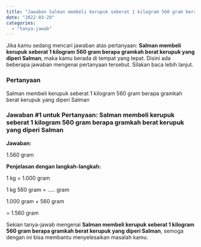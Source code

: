 ```yaml
---
title: "Jawaban Salman membeli kerupuk seberat 1 kilogram 560 gram berapa gramkah berat kerupuk yang diperi Salman"
date: "2022-03-29"
categories: 
  - "tanya-jawab"
---
```


Jika kamu sedang mencari jawaban atas pertanyaan: **Salman membeli kerupuk seberat 1 kilogram 560 gram berapa gramkah berat kerupuk yang diperi Salman**, maka kamu berada di tempat yang tepat. Disini ada beberapa jawaban mengenai pertanyaan tersebut. Silakan baca lebih lanjut.

### Pertanyaan

Salman membeli kerupuk seberat 1 kilogram 560 gram berapa gramkah berat kerupuk yang diperi Salman

### Jawaban #1 untuk Pertanyaan: Salman membeli kerupuk seberat 1 kilogram 560 gram berapa gramkah berat kerupuk yang diperi Salman

**Jawaban:**

1.560 gram

**Penjelasan dengan langkah-langkah:**

1 kg = 1.000 gram

1 kg 560 gram = ..... gram

1.000 gram + 560 gram

\= 1.560 gram

Sekian tanya-jawab mengenai **Salman membeli kerupuk seberat 1 kilogram 560 gram berapa gramkah berat kerupuk yang diperi Salman**, semoga dengan ini bisa membantu menyelesaikan masalah kamu.
